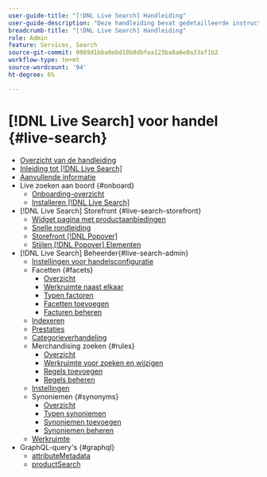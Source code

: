 ```yaml
---
user-guide-title: "[!DNL Live Search] Handleiding"
user-guide-description: "Deze handleiding bevat gedetailleerde instructies voor het gebruik van [!DNL Live Search] uit Adobe Commerce."
breadcrumb-title: "[!DNL Live Search] Handleiding"
role: Admin
feature: Services, Search
source-git-commit: 0089d1bba0ebd18b0dbfea123ba8a6e0a33af1b2
workflow-type: tm+mt
source-wordcount: '94'
ht-degree: 6%

---
```


# [!DNL Live Search] voor handel {#live-search}

- [Overzicht van de handleiding](guide-overview.md)
- [Inleiding tot [!DNL Live Search]](overview.md)
- [Aanvullende informatie](release-notes.md)
- Live zoeken aan boord {#onboard}
   - [Onboarding-overzicht](onboarding-overview.md)
   - [Installeren [!DNL Live Search]](install.md)
- [!DNL Live Search] Storefront {#live-search-storefront}
   - [Widget pagina met productaanbiedingen](plp-styling.md)
   - [Snelle rondleiding](quick-tour.md)
   - [Storefront [!DNL Popover]](storefront-popover.md)
   - [Stijlen [!DNL Popover] Elementen](storefront-popover-styling.md)
- [!DNL Live Search] Beheerder{#live-search-admin}
   - [Instellingen voor handelsconfiguratie](configuration.md)
   - Facetten {#facets}
      - [Overzicht](facets.md)
      - [Werkruimte naast elkaar](faceting-workspace.md)
      - [Typen factoren](facets-type.md)
      - [Facetten toevoegen](facets-add.md)
      - [Facturen beheren](facets-manage.md)
   - [Indexeren](indexing.md)
   - [Prestaties](performance.md)
   - [Categorieverhandeling](category-merch.md)
   - Merchandising zoeken {#rules}
      - [Overzicht](rules.md)
      - [Werkruimte voor zoeken en wijzigen](rules-workspace.md)
      - [Regels toevoegen](rules-add.md)
      - [Regels beheren](rules-manage.md)
   - [Instellingen](settings.md)
   - Synoniemen {#synonyms}
      - [Overzicht](synonyms.md)
      - [Typen synoniemen](synonyms-type.md)
      - [Synoniemen toevoegen](synonyms-add.md)
      - [Synoniemen beheren](synonyms-manage.md)
   - [Werkruimte](workspace.md)
- GraphQL-query&#39;s {#graphql}
   - [attributeMetadata](https://developer.adobe.com/commerce/services/graphql/live-search/attribute-metadata/)
   - [productSearch](https://developer.adobe.com/commerce/services/graphql/live-search/product-search/)